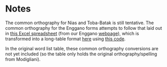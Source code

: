 # Notes

The common orthography for Nias and Toba-Batak is still tentative. The common orthography for the Enggano forms attempts to follow that laid out in [this Excel spreadsheet](https://enggano.ling-phil.ox.ac.uk/static/Enggano-transcriptions.xlsx) (from our Enggano [webpage](https://enggano.ling-phil.ox.ac.uk/static/previous.html)), which is transformed into a long-table format [here](https://docs.google.com/spreadsheets/d/14dqSBmov1j5mlIhpbKp53BIh8iNVvFgJjWNi8ZcOgo8/edit?usp=sharing) using [this code](https://github.com/engganolang/enolex/blob/main/codes/r-code_02-orthography.R).

In the original word list table, these common orthography conversions are not yet included (so the table only holds the original orthography/spelling from Modigliani).